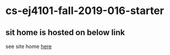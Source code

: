 # cs-ej4101-fall-2019-016-starter

## sit home is hosted on below link
see site home [here](site_home/index.md )